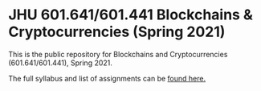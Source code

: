 # JHU 601.641/601.441 Blockchains & Cryptocurrencies (Spring 2021)

This is the public repository for Blockchains and Cryptocurrencies (601.641/601.441), Spring 2021. 

The full syllabus and list of assignments can be [found here.](https://github.com/pratyushrt/blockchainsSpring21/wiki)
